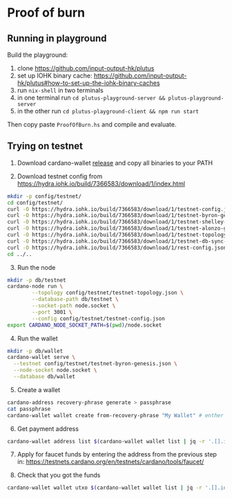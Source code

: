 # Proof of burn

## Running in playground

Build the playground:

1. clone https://github.com/input-output-hk/plutus
2. set up IOHK binary cache: https://github.com/input-output-hk/plutus#how-to-set-up-the-iohk-binary-caches
3. run `nix-shell` in two terminals
4. in one terminal run `cd plutus-playground-server && plutus-playground-server`
5. in the other run `cd plutus-playground-client && npm run start`

Then copy paste `ProofOfBurn.hs` and compile and evaluate.

## Trying on testnet

1. Download cardano-wallet [release](https://github.com/input-output-hk/cardano-wallet/releases) and copy all binaries to your PATH

2. Download testnet config from https://hydra.iohk.io/build/7366583/download/1/index.html

```sh
mkdir -p config/testnet/
cd config/testnet/
curl -O https://hydra.iohk.io/build/7366583/download/1/testnet-config.json
curl -O https://hydra.iohk.io/build/7366583/download/1/testnet-byron-genesis.json
curl -O https://hydra.iohk.io/build/7366583/download/1/testnet-shelley-genesis.json
curl -O https://hydra.iohk.io/build/7366583/download/1/testnet-alonzo-genesis.json
curl -O https://hydra.iohk.io/build/7366583/download/1/testnet-topology.json
curl -O https://hydra.iohk.io/build/7366583/download/1/testnet-db-sync-config.json
curl -O https://hydra.iohk.io/build/7366583/download/1/rest-config.json
cd ../..
```

3. Run the node

```sh
mkdir -p db/testnet
cardano-node run \
		--topology config/testnet/testnet-topology.json \
		--database-path db/testnet \
		--socket-path node.socket \
		--port 3001 \
		--config config/testnet/testnet-config.json
export CARDANO_NODE_SOCKET_PATH=$(pwd)/node.socket
```

4. Run the wallet

```sh
mkdir -p db/wallet
cardano-wallet serve \
  --testnet config/testnet/testnet-byron-genesis.json \
  --node-socket node.socket \
  --database db/wallet
```

5. Create a wallet

```sh
cardano-address recovery-phrase generate > passphrase
cat passphrase
cardano-wallet wallet create from-recovery-phrase "My Wallet" # enther the phrase from the previous step
```

6. Get payment address

```sh
cardano-wallet address list $(cardano-wallet wallet list | jq -r '.[].id') | jq -r '.[0].id'
```

7. Apply for faucet funds by entering the address from the previous step in: https://testnets.cardano.org/en/testnets/cardano/tools/faucet/

8. Check that you got the funds

```sh
cardano-wallet wallet utxo $(cardano-wallet wallet list | jq -r '.[].id')
```
